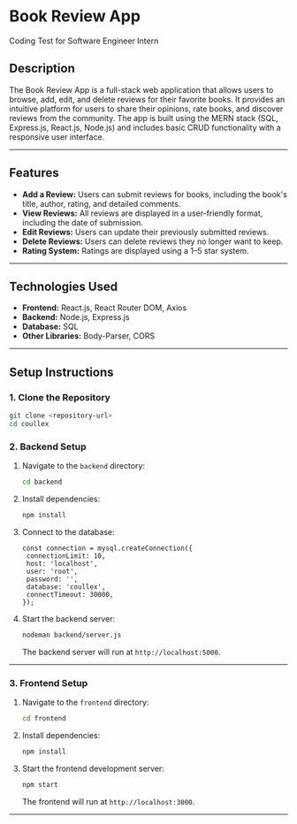 # **Book Review App**
Coding Test for Software Engineer Intern

## **Description**
The Book Review App is a full-stack web application that allows users to browse, add, edit, and delete reviews for their favorite books. It provides an intuitive platform for users to share their opinions, rate books, and discover reviews from the community. The app is built using the MERN stack (SQL, Express.js, React.js, Node.js) and includes basic CRUD functionality with a responsive user interface.

---

## **Features**
- **Add a Review:** Users can submit reviews for books, including the book's title, author, rating, and detailed comments.
- **View Reviews:** All reviews are displayed in a user-friendly format, including the date of submission.
- **Edit Reviews:** Users can update their previously submitted reviews.
- **Delete Reviews:** Users can delete reviews they no longer want to keep.
- **Rating System:** Ratings are displayed using a 1–5 star system.

---

## **Technologies Used**
- **Frontend:** React.js, React Router DOM, Axios
- **Backend:** Node.js, Express.js
- **Database:** SQL
- **Other Libraries:** Body-Parser, CORS

---

## **Setup Instructions**

### **1. Clone the Repository**
```bash
git clone <repository-url>
cd coullex
```

### **2. Backend Setup**
1. Navigate to the `backend` directory:
   ```bash
   cd backend
   ```
2. Install dependencies:
   ```bash
   npm install
   ```
3. Connect to the database:
   ```
   const connection = mysql.createConnection({
    connectionLimit: 10,
    host: 'localhost',
    user: 'root', 
    password: '',
    database: 'coullex', 
    connectTimeout: 30000,
   });

   ```
4. Start the backend server:
   ```bash
   nodeman backend/server.js
   ```
   The backend server will run at `http://localhost:5000`.

---

### **3. Frontend Setup**
1. Navigate to the `frontend` directory:
   ```bash
   cd frontend
   ```
2. Install dependencies:
   ```bash
   npm install
   ```
3. Start the frontend development server:
   ```bash
   npm start
   ```
   The frontend will run at `http://localhost:3000`.

---

